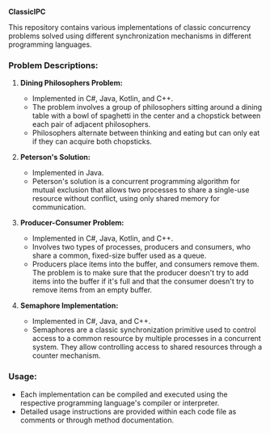 **ClassicIPC**

This repository contains various implementations of classic concurrency problems solved using different synchronization mechanisms in different programming languages.

### Problem Descriptions:

1. **Dining Philosophers Problem:**
    - Implemented in C#, Java, Kotlin, and C++.
    - The problem involves a group of philosophers sitting around a dining table with a bowl of spaghetti in the center and a chopstick between each pair of adjacent philosophers. 
    - Philosophers alternate between thinking and eating but can only eat if they can acquire both chopsticks.

2. **Peterson's Solution:**
    - Implemented in Java.
    - Peterson's solution is a concurrent programming algorithm for mutual exclusion that allows two processes to share a single-use resource without conflict, using only shared memory for communication.

3. **Producer-Consumer Problem:**
    - Implemented in C#, Java, Kotlin, and C++.
    - Involves two types of processes, producers and consumers, who share a common, fixed-size buffer used as a queue. 
    - Producers place items into the buffer, and consumers remove them. The problem is to make sure that the producer doesn't try to add items into the buffer if it's full and that the consumer doesn't try to remove items from an empty buffer.

4. **Semaphore Implementation:**
    - Implemented in C#, Java, and C++.
    - Semaphores are a classic synchronization primitive used to control access to a common resource by multiple processes in a concurrent system. They allow controlling access to shared resources through a counter mechanism.

### Usage:
- Each implementation can be compiled and executed using the respective programming language's compiler or interpreter.
- Detailed usage instructions are provided within each code file as comments or through method documentation.

